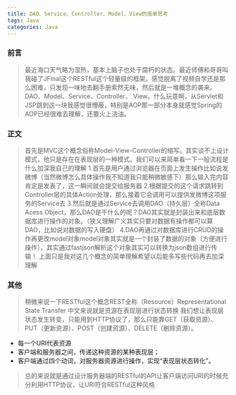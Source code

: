 ```yaml
---
title: DAO、Service、Controller、Model、View的简单思考
tags: Java
categories: Java
---
```

### 前言
> 最近海口天气略为湿热，基本上脑子也处于腐朽的状态。最近师傅和哥哥叫我碰了JFinal这个RESTful这个轻量级的框架。感觉脱离了视频自学还是那么困难，只发现一味地去翻手册索然无味，然后就是一堆概念的袭来。DAO、Model、Service、Controller、 View。什么玩意啊，从Servlet和JSP跳到这一块我感觉很懵蔽，特别是AOP那一部分本身就感觉Spring的AOP已经很难去理解，还要火上浇油。

### 正文
> 首先是MVC这个概念俗称Model-View-Controller的缩写。其实谈不上设计模式，他只是存在在表现层的一种模式。我们可以来简单看一下一般流程是什么加深我自己的理解
1.首先是用户通过浏览器在页面上发生操作比如说发微博（当然微博怎么具体操作我不知道我只能稍微敏感下）那么输入完内容肯定是发表了，这一瞬间就会提交给服务器
2.根据提交的这个请求跳转到Controller层的具体Action处理，那么接着它会调用可以提供发微博这项服务的Service去
3.然后就是通过Service去调用DAO（持久层）全称Data Acess Object，那么DAO是干什么的呢？DAO其实就是封装出来和底层数据库进行操作的对象。（狭义理解广义其实只要对数据有操作都可以算DAO，比如说对数据的写入硬盘）
4.DAO再通过对数据库进行CRUD的操作再更改model对象model对象其实就是一个封装了数据的对象（方便进行操作），其实通过fastjson解析这个对象其实可以转换为json数组进行传输！
> 上面只是我对这几个概念的简单理解希望以后能多写些代码再去加深理解

### 其他
> 稍微来说一下RESTful这个概念REST全称（Resource）Representational State Transfer 中文来说就是资源在表现层进行状态转换
> 我们想让表现层状态发生转变，只能用到HTTP协议了，那么只能靠GET（获取资源）、PUT（更新资源）、POST（创建资源）、DELETE（删除资源）。
- 每一个URI代表资源
- 客户端和服务器之间，传递这种资源的某种表现层；
- 客户端通过四个动词，对服务器资源进行操作，实现“表现层状态转化”。

> 总的来说就是通过设计服务器端的RESTful的API让客户端访问URI的时候充分利用HTTP协议，让URI符合RESTful这种风格